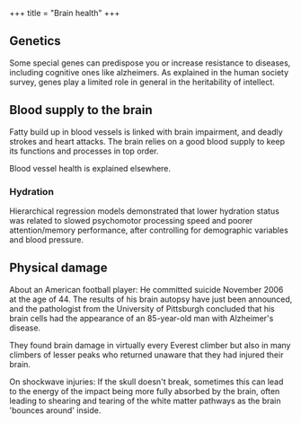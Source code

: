 +++
title = "Brain health"
+++

## Genetics
Some special genes can predispose you or increase resistance to diseases, including cognitive ones like alzheimers. As explained in the human society survey, genes play a limited role in general in the heritability of intellect.

## Blood supply to the brain
Fatty build up in blood vessels is linked with brain impairment, and deadly strokes and heart attacks. The brain relies on a good blood supply to keep its functions and processes in top order.

Blood vessel health is explained elsewhere.

### Hydration

Hierarchical regression models demonstrated that lower hydration status
was related to slowed psychomotor processing speed and poorer
attention/memory performance, after controlling for demographic
variables and blood pressure.

## Physical damage
About an American football player: He committed suicide November 2006 at the age of 44. The results of his brain autopsy have just been announced, and the pathologist from the University of Pittsburgh concluded that his brain cells had the appearance of an 85-year-old man with Alzheimer's disease.

They found brain damage in virtually every Everest climber but also in many climbers of lesser peaks who returned unaware that they had injured their brain.

On shockwave injuries: If the skull doesn't break, sometimes this can lead to the energy of the impact being more fully absorbed by the brain, often leading to shearing and tearing of the white matter pathways as the brain 'bounces around' inside.

